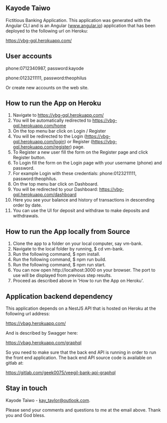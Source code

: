 ## Kayode Taiwo

Fictitious Banking Application. This application was generated with the Angular CLI and is an Angular (www.angular.io) application that has been deployed to the following url on Heroku:

https://vbg-gql.herokuapp.com/

## User accounts

phone:0712340987, password:kayode

phone:0123211111, password:theophilus

Or create new accounts on the web site.

## How to run the App on Heroku

01. Navigate to https://vbg-gql.herokuapp.com/
02. You will be automatically redirected to https://vbg-gql.herokuapp.com/home
03. On the top menu bar click on Login / Register
04. You will be redirected to the Login (https://vbg-gql.herokuapp.com/login) or Register (https://vbg-gql.herokuapp.com/register) page.
05. To Register a new user fill the form on the Register page and click Register button.
06. To Login fill the form on the Login page with your username (phone) and password.
07. For example Login with these credentials: phone:0123211111, password:theophilus.
08. On thw top menu bar click on Dashboard.
09. You will be redirected to your Dashboard: https://vbg-gql.herokuapp.com/dashboard
10. Here you see your balance and history of transactions in descending order by date.
11. You can use the UI for deposit and withdraw to make deposits and withdrawals.

## How to run the App locally from Source

01. Clone the app to a folder on your local computer, say vm-bank.
02. Navigate to the local folder by running, $ cd vm-bank.
03. Run the following command, $ npm install.
04. Run the following command, $ npm run build.
05. Run the following command, $ npm run start.
06. You can now open http://localhost:3000 on your browser. The port to use will be displayed from previous step results.
07. Proceed as described above in 'How to run the App on Heroku'.

## Application backend dependency

This application depends on a NestJS API that is hosted on Heroku at the following url address:

https://vbag.herokuapp.com/

And is described by Swagger here:

https://vbag.herokuapp.com/graphql

So you need to make sure that the back end API is running in order to run the front end application. The back end API source code is available on gitlab at:

https://gitlab.com/geek0075/veegil-bank-api-graphql

## Stay in touch

Kayode Taiwo - kay_taylor@outlook.com.

Please send your comments and questions to me at the email above. Thank you and God bless.

